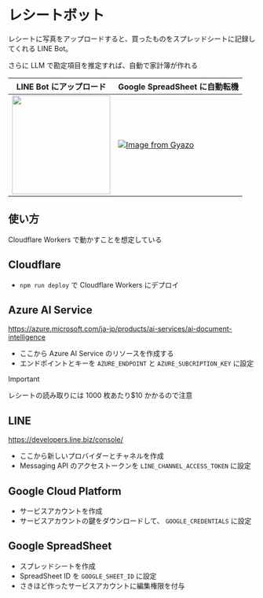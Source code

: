 # レシートボット

レシートに写真をアップロードすると、買ったものをスプレッドシートに記録してくれる LINE Bot。

さらに LLM で勘定項目を推定すれば、自動で家計簿が作れる

| LINE Bot にアップロード                                                          | Google SpreadSheet に自動転機                                                                                                       |
| -------------------------------------------------------------------------------- | ----------------------------------------------------------------------------------------------------------------------------------- |
| <img src="https://i.gyazo.com/1107de94a3b46d53ec5765e25a5813fc.jpg" width="200"> | [![Image from Gyazo](https://i.gyazo.com/5f3e73606f328ca8da9a29ec1c58b38a.png)](https://gyazo.com/5f3e73606f328ca8da9a29ec1c58b38a) |

## 使い方

Cloudflare Workers で動かすことを想定している

## Cloudflare

- `npm run deploy` で Cloudflare Workers にデプロイ

## Azure AI Service

https://azure.microsoft.com/ja-jp/products/ai-services/ai-document-intelligence

- ここから Azure AI Service のリソースを作成する
- エンドポイントとキーを `AZURE_ENDPOINT` と `AZURE_SUBCRIPTION_KEY` に設定

> [!IMPORTANT]
> レシートの読み取りには 1000 枚あたり$10 かかるので注意

## LINE

https://developers.line.biz/console/

- ここから新しいプロバイダーとチャネルを作成
- Messaging API のアクセストークンを `LINE_CHANNEL_ACCESS_TOKEN` に設定

## Google Cloud Platform

- サービスアカウントを作成
- サービスアカウントの鍵をダウンロードして、 `GOOGLE_CREDENTIALS` に設定

## Google SpreadSheet

- スプレッドシートを作成
- SpreadSheet ID を `GOOGLE_SHEET_ID` に設定
- さきほど作ったサービスアカウントに編集権限を付与
